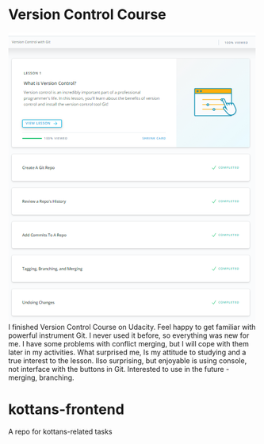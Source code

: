 # Version Control Course
<img src="https://github.com/veronikos/kottans-frontend/blob/master/Screenshot%20(2).png">
I finished Version Control Course on Udacity. Feel happy to get familiar with powerful instrument Git. 
I never used it before, so everything was new for me. I have some problems with conflict merging, but I will cope with them later in my activities.
What surprised me, Is my attitude to studying and a true interest to the lesson. Ilso surprising, but enjoyable is using console, not interface with the buttons in Git.
Interested to use in the future - merging, branching.

# kottans-frontend
A repo for kottans-related tasks
